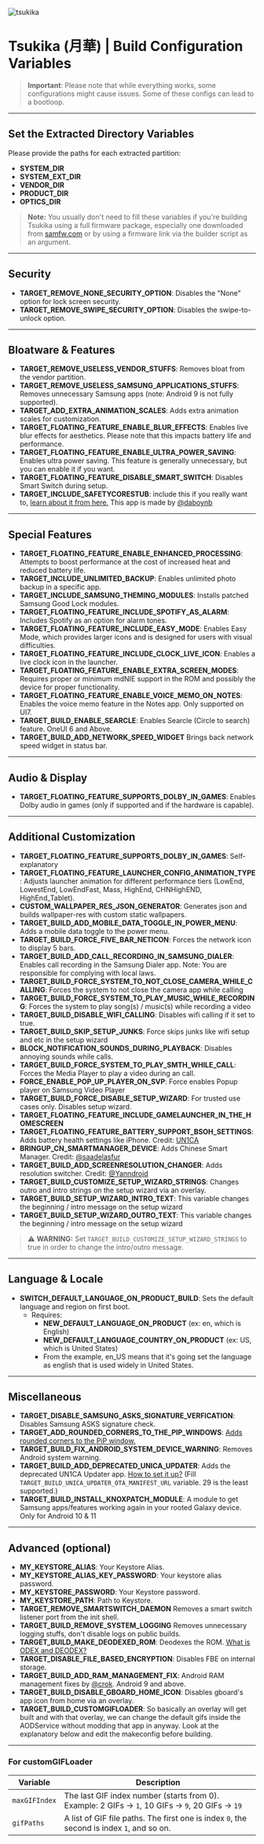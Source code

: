 ![tsukika](https://github.com/ayumi-aiko/banners/blob/main/explore00.png?raw=true)

# Tsukika (月華) | Build Configuration Variables

> **Important**: Please note that while everything works, some configurations might cause issues. Some of these configs can lead to a bootloop.

---

## Set the Extracted Directory Variables

Please provide the paths for each extracted partition:

- **SYSTEM_DIR**
- **SYSTEM_EXT_DIR**
- **VENDOR_DIR**
- **PRODUCT_DIR**
- **OPTICS_DIR**

> **Note:** You usually don't need to fill these variables if you're building Tsukika using a full firmware package, especially one downloaded from [samfw.com](https://samfw.com) or by using a firmware link via the builder script as an argument.

---

## Security

- **TARGET_REMOVE_NONE_SECURITY_OPTION**: Disables the "None" option for lock screen security.
- **TARGET_REMOVE_SWIPE_SECURITY_OPTION**: Disables the swipe-to-unlock option.

---

## Bloatware & Features

- **TARGET_REMOVE_USELESS_VENDOR_STUFFS**: Removes bloat from the vendor partition.
- **TARGET_REMOVE_USELESS_SAMSUNG_APPLICATIONS_STUFFS**: Removes unnecessary Samsung apps (note: Android 9 is not fully supported).
- **TARGET_ADD_EXTRA_ANIMATION_SCALES**: Adds extra animation scales for customization.
- **TARGET_FLOATING_FEATURE_ENABLE_BLUR_EFFECTS**: Enables live blur effects for aesthetics. Please note that this impacts battery life and performance.
- **TARGET_FLOATING_FEATURE_ENABLE_ULTRA_POWER_SAVING**: Enables ultra power saving. This feature is generally unnecessary, but you can enable it if you want.
- **TARGET_FLOATING_FEATURE_DISABLE_SMART_SWITCH**: Disables Smart Switch during setup.
- **TARGET_INCLUDE_SAFETYCORESTUB**: include this if you really want to, <a href="https://www.reddit.com/r/technology/comments/1iy19yt/a_new_android_feature_is_scanning_your_photos_for/">learn about it from here.</a> This app is made by <a href="https://github.com/daboynb">@daboynb</a>

---

## Special Features

- **TARGET_FLOATING_FEATURE_ENABLE_ENHANCED_PROCESSING**: Attempts to boost performance at the cost of increased heat and reduced battery life.
- **TARGET_INCLUDE_UNLIMITED_BACKUP**: Enables unlimited photo backup in a specific app.
- **TARGET_INCLUDE_SAMSUNG_THEMING_MODULES**: Installs patched Samsung Good Lock modules.
- **TARGET_FLOATING_FEATURE_INCLUDE_SPOTIFY_AS_ALARM**: Includes Spotify as an option for alarm tones.
- **TARGET_FLOATING_FEATURE_INCLUDE_EASY_MODE**: Enables Easy Mode, which provides larger icons and is designed for users with visual difficulties.
- **TARGET_FLOATING_FEATURE_INCLUDE_CLOCK_LIVE_ICON**: Enables a live clock icon in the launcher.
- **TARGET_FLOATING_FEATURE_ENABLE_EXTRA_SCREEN_MODES**: Requires proper or minimum mdNIE support in the ROM and possibly the device for proper functionality.
- **TARGET_FLOATING_FEATURE_ENABLE_VOICE_MEMO_ON_NOTES**: Enables the voice memo feature in the Notes app. Only supported on UI7.
- **TARGET_BUILD_ENABLE_SEARCLE**: Enables Searcle (Circle to search) feature. OneUI 6 and Above.
- **TARGET_BUILD_ADD_NETWORK_SPEED_WIDGET** Brings back network speed widget in status bar.

---

## Audio & Display

- **TARGET_FLOATING_FEATURE_SUPPORTS_DOLBY_IN_GAMES**: Enables Dolby audio in games (only if supported and if the hardware is capable).

---

## Additional Customization

- **TARGET_FLOATING_FEATURE_SUPPORTS_DOLBY_IN_GAMES**: Self-explanatory
- **TARGET_FLOATING_FEATURE_LAUNCHER_CONFIG_ANIMATION_TYPE**: Adjusts launcher animation for different performance tiers (LowEnd, LowestEnd, LowEndFast, Mass, HighEnd, CHNHighEND, HighEnd_Tablet).
- **CUSTOM_WALLPAPER_RES_JSON_GENERATOR**: Generates json and builds wallpaper-res with custom static wallpapers.
- **TARGET_BUILD_ADD_MOBILE_DATA_TOGGLE_IN_POWER_MENU**: Adds a mobile data toggle to the power menu.
- **TARGET_BUILD_FORCE_FIVE_BAR_NETICON**: Forces the network icon to display 5 bars.
- **TARGET_BUILD_ADD_CALL_RECORDING_IN_SAMSUNG_DIALER**: Enables call recording in the Samsung Dialer app. Note: You are responsible for complying with local laws.
- **TARGET_BUILD_FORCE_SYSTEM_TO_NOT_CLOSE_CAMERA_WHILE_CALLING**: Forces the system to not close the camera app while calling
- **TARGET_BUILD_FORCE_SYSTEM_TO_PLAY_MUSIC_WHILE_RECORDING**: Forces the system to play song(s) / music(s) while recording a video
- **TARGET_BUILD_DISABLE_WIFI_CALLING**: Disables wifi calling if it set to true.
- **TARGET_BUILD_SKIP_SETUP_JUNKS**: Force skips junks like wifi setup and etc in the setup wizard
- **BLOCK_NOTIFICATION_SOUNDS_DURING_PLAYBACK**: Disables annoying sounds while calls.
- **TARGET_BUILD_FORCE_SYSTEM_TO_PLAY_SMTH_WHILE_CALL**: Forces the Media Player to play a video during an call.
- **FORCE_ENABLE_POP_UP_PLAYER_ON_SVP**: Force enables Popup player on Samsung Video Player
- **TARGET_BUILD_FORCE_DISABLE_SETUP_WIZARD**: For trusted use cases only. Disables setup wizard.
- **TARGET_FLOATING_FEATURE_INCLUDE_GAMELAUNCHER_IN_THE_HOMESCREEN**
- **TARGET_FLOATING_FEATURE_BATTERY_SUPPORT_BSOH_SETTINGS**: Adds battery health settings like iPhone. Credit: [UN1CA](https://github.com/salvogiangri/UN1CA)
- **BRINGUP_CN_SMARTMANAGER_DEVICE**: Adds Chinese Smart Manager. Credit: [@saadelasfur](https://github.com/saadelasfur)
- **TARGET_BUILD_ADD_SCREENRESOLUTION_CHANGER**: Adds resolution switcher. Credit: [@Yanndroid](https://github.com/Yanndroid)
- **TARGET_BUILD_CUSTOMIZE_SETUP_WIZARD_STRINGS**: Changes outro and intro strings on the setup wizard via an overlay.
- **TARGET_BUILD_SETUP_WIZARD_INTRO_TEXT**: This variable changes the beginning / intro message on the setup wizard
- **TARGET_BUILD_SETUP_WIZARD_OUTRO_TEXT**: This variable changes the beginning / intro message on the setup wizard
> ⚠️ **WARNING:** Set `TARGET_BUILD_CUSTOMIZE_SETUP_WIZARD_STRINGS` to true in order to change the intro/outro message.

---

## Language & Locale

- **SWITCH_DEFAULT_LANGUAGE_ON_PRODUCT_BUILD**: Sets the default language and region on first boot.
  - Requires:
    - **NEW_DEFAULT_LANGUAGE_ON_PRODUCT** (ex: en, which is English)
    - **NEW_DEFAULT_LANGUAGE_COUNTRY_ON_PRODUCT** (ex: US, which is United States)
    - From the example, en_US means that it's going set the language as english that is used widely in United States.

---

## Miscellaneous

- **TARGET_DISABLE_SAMSUNG_ASKS_SIGNATURE_VERFICATION**: Disables Samsung ASKS signature check.
- **TARGET_ADD_ROUNDED_CORNERS_TO_THE_PIP_WINDOWS**: [Adds rounded corners to the PiP window.](https://github.com/ayumi-aiko/banners/blob/main/rounded_corners_tsukika_ex.png)
- **TARGET_BUILD_FIX_ANDROID_SYSTEM_DEVICE_WARNING**: Removes Android system warning.
- **TARGET_BUILD_ADD_DEPRECATED_UNICA_UPDATER**: Adds the deprecated UN1CA Updater app. [How to set it up?](https://github.com/ayumi-aiko/Tsukika/blob/main/updaterConfigs/a30/README.md) (Fill `TARGET_BUILD_UNICA_UPDATER_OTA_MANIFEST_URL` variable. 29 is the least supported.)
- **TARGET_BUILD_INSTALL_KNOXPATCH_MODULE**: A module to get Samsung apps/features working again in your rooted Galaxy device. Only for Android 10 & 11
---

## Advanced (optional)

- **MY_KEYSTORE_ALIAS**: Your Keystore Alias.
- **MY_KEYSTORE_ALIAS_KEY_PASSWORD**: Your keystore alias password.
- **MY_KEYSTORE_PASSWORD**: Your Keystore password.
- **MY_KEYSTORE_PATH**: Path to Keystore.
- **TARGET_REMOVE_SMARTSWITCH_DAEMON** Removes a smart switch listener port from the init shell.
- **TARGET_BUILD_REMOVE_SYSTEM_LOGGING** Removes unnecessary logging stuffs, don't disable logs on public builds.
- **TARGET_BUILD_MAKE_DEODEXED_ROM**: Deodexes the ROM. [What is ODEX and DEODEX?](https://xdaforums.com/t/complete-guide-what-is-odex-and-deodex-rom.2200349)
- **TARGET_DISABLE_FILE_BASED_ENCRYPTION**: Disables FBE on internal storage.
- **TARGET_BUILD_ADD_RAM_MANAGEMENT_FIX**: Android RAM management fixes by [@crok](https://github.com/crok). Android 9 and above.
- **TARGET_BUILD_DISABLE_GBOARD_HOME_ICON**: Disables gboard's app icon from home via an overlay.
- **TARGET_BUILD_CUSTOMGIFLOADER**: So basically an overlay will get built and with that overlay, we can change the default gifs inside the AODService without modding that app in anyway. Look at the explanatory below and edit the makeconfig before building.

---

### For customGIFLoader

| Variable      | Description                                                                                      |
| ------------- | ------------------------------------------------------------------------------------------------ |
| `maxGIFIndex` | The last GIF index number (starts from 0). Example: 2 GIFs → `1`, 10 GIFs → `9`, 20 GIFs → `19` |
| `gifPaths`    | A list of GIF file paths. The first one is index `0`, the second is index `1`, and so on.        |
